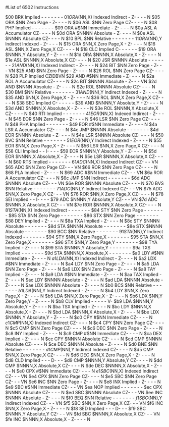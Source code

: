 #List of 6502 Instructions


$00	BRK	Implied	- - - - - - - 
$01	ORA ($NN,X)	Indexed Indirect	- Z- - - - N
$05	ORA $NN	Zero Page	- Z- - - - N
$06	ASL $NN	Zero Page	CZ- - - - N
$08	PHP	Implied	- - - - - - - 
$09	ORA #$NN	Immediate	- Z- - - - N
$0a	ASL A	Accumulator	CZ- - - - N
$0d	ORA $NNNN	Absolute	- Z- - - - N
$0e	ASL $NNNN	Absolute	CZ- - - - N
$10	BPL $NN	Relative	- - - - - - - 
$11	ORA ($NN),Y	Indirect Indexed	- Z- - - - N
$15	ORA $NN,X	Zero Page,X	- Z- - - - N
$16	ASL $NN,X	Zero Page,X	CZ- - - - N
$18	CLC	Implied	C- - - - - - 
$19	ORA $NNNN,Y	Absolute,Y	- Z- - - - N
$1d	ORA $NNNN,X	Absolute,X	- Z- - - - N
$1e	ASL $NNNN,X	Absolute,X	CZ- - - - N
$20	JSR $NNNN	Absolute	- - - - - - - 
$21	AND ($NN,X)	Indexed Indirect	- Z- - - - N
$24	BIT $NN	Zero Page	- Z- - - VN
$25	AND $NN	Zero Page	- Z- - - - N
$26	ROL $NN	Zero Page	CZ- - - - N
$28	PLP	Implied	CZIDBVN
$29	AND #$NN	Immediate	- Z- - - - N
$2a	ROL A	Accumulator	CZ- - - - N
$2c	BIT $NNNN	Absolute	- Z- - - VN
$2d	AND $NNNN	Absolute	- Z- - - - N
$2e	ROL $NNNN	Absolute	CZ- - - - N
$30	BMI $NN	Relative	- - - - - - - 
$31	AND ($NN),Y	Indirect Indexed	- Z- - - - N
$35	AND $NN,X	Zero Page,X	- Z- - - - N
$36	ROL $NN,X	Zero Page,X	CZ- - - - N
$38	SEC	Implied	C- - - - - - 
$39	AND $NNNN,Y	Absolute,Y	- Z- - - - N
$3d	AND $NNNN,X	Absolute,X	- Z- - - - N
$3e	ROL $NNNN,X	Absolute,X	CZ- - - - N
$40	RTI	Implied	- - - - - - - 
$41	EOR ($NN,X)	Indexed Indirect	- Z- - - - N
$45	EOR $NN	Zero Page	- Z- - - - N
$46	LSR $NN	Zero Page	CZ- - - - N
$48	PHA	Implied	- - - - - - - 
$49	EOR #$NN	Immediate	- Z- - - - N
$4a	LSR A	Accumulator	CZ- - - - N
$4c	JMP $NNNN	Absolute	- - - - - - - 
$4d	EOR $NNNN	Absolute	- Z- - - - N
$4e	LSR $NNNN	Absolute	CZ- - - - N
$50	BVC $NN	Relative	- - - - - - - 
$51	EOR ($NN),Y	Indirect Indexed	- Z- - - - N
$55	EOR $NN,X	Zero Page,X	- Z- - - - N
$56	LSR $NN,X	Zero Page,X	CZ- - - - N
$58	CLI	Implied	- - I- - - - 
$59	EOR $NNNN,Y	Absolute,Y	- Z- - - - N
$5d	EOR $NNNN,X	Absolute,X	- Z- - - - N
$5e	LSR $NNNN,X	Absolute,X	CZ- - - - N
$60	RTS	Implied	- - - - - - - 
$61	ADC ($NN,X)	Indexed Indirect	CZ- - - VN
$65	ADC $NN	Zero Page	CZ- - - VN
$66	ROR $NN	Zero Page	CZ- - - - N
$68	PLA	Implied	- Z- - - - N
$69	ADC #$NN	Immediate	CZ- - - VN
$6a	ROR A	Accumulator	CZ- - - - N
$6c	JMP $NN	Indirect	- - - - - - - 
$6d	ADC $NNNN	Absolute	CZ- - - VN
$6e	ROR $NNNN	Absolute	CZ- - - - N
$70	BVS $NN	Relative	- - - - - - - 
$71	ADC ($NN),Y	Indirect Indexed	CZ- - - VN
$75	ADC $NN,X	Zero Page,X	CZ- - - VN
$76	ROR $NN,X	Zero Page,X	CZ- - - - N
$78	SEI	Implied	- - I- - - - 
$79	ADC $NNNN,Y	Absolute,Y	CZ- - - VN
$7d	ADC $NNNN,X	Absolute,X	CZ- - - VN
$7e	ROR $NNNN,X	Absolute,X	CZ- - - - N
$81	STA ($NN,X)	Indexed Indirect	- - - - - - - 
$84	STY $NN	Zero Page	- - - - - - - 
$85	STA $NN	Zero Page	- - - - - - - 
$86	STX $NN	Zero Page	- - - - - - - 
$88	DEY	Implied	- Z- - - - N
$8a	TXA	Implied	- Z- - - - N
$8c	STY $NNNN	Absolute	- - - - - - - 
$8d	STA $NNNN	Absolute	- - - - - - - 
$8e	STX $NNNN	Absolute	- - - - - - - 
$90	BCC $NN	Relative	- - - - - - - 
$91	STA ($NN),Y	Indirect Indexed	- - - - - - - 
$94	STY $NN,X	Zero Page,X	- - - - - - - 
$95	STA $NN,X	Zero Page,X	- - - - - - - 
$96	STX $NN,Y	Zero Page,Y	- - - - - - - 
$98	TYA	Implied	- Z- - - - N
$99	STA $NNNN,Y	Absolute,Y	- - - - - - - 
$9a	TXS	Implied	- - - - - - - 
$9d	STA $NNNN,X	Absolute,X	- - - - - - - 
$a0	LDY #$NN	Immediate	- Z- - - - N
$a1	LDA ($NN,X)	Indexed Indirect	- Z- - - - N
$a2	LDX #$NN	Immediate	- Z- - - - N
$a4	LDY $NN	Zero Page	- Z- - - - N
$a5	LDA $NN	Zero Page	- Z- - - - N
$a6	LDX $NN	Zero Page	- Z- - - - N
$a8	TAY	Implied	- Z- - - - N
$a9	LDA #$NN	Immediate	- Z- - - - N
$aa	TAX	Implied	- Z- - - - N
$ac	LDY $NNNN	Absolute	- Z- - - - N
$ad	LDA $NNNN	Absolute	- Z- - - - N
$ae	LDX $NNNN	Absolute	- Z- - - - N
$b0	BCS $NN	Relative	- - - - - - - 
$b1	LDA ($NN),Y	Indirect Indexed	- Z- - - - N
$b4	LDY $NN,X	Zero Page,X	- Z- - - - N
$b5	LDA $NN,X	Zero Page,X	- Z- - - - N
$b6	LDX $NN,Y	Zero Page,Y	- Z- - - - N
$b8	CLV	Implied	- - - - - V- 
$b9	LDA $NNNN,Y	Absolute,Y	- Z- - - - N
$ba	TSX	Implied	- Z- - - - N
$bc	LDY $NNNN,X	Absolute,X	- Z- - - - N
$bd	LDA $NNNN,X	Absolute,X	- Z- - - - N
$be	LDX $NNNN,Y	Absolute,Y	- Z- - - - N
$c0	CPY #$NN	Immediate	CZ- - - - N
$c1	CMP ($NN,X)	Indexed Indirect	CZ- - - - N
$c4	CPY $NN	Zero Page	CZ- - - - N
$c5	CMP $NN	Zero Page	CZ- - - - N
$c6	DEC $NN	Zero Page	- Z- - - - N
$c8	INY	Implied	- Z- - - - N
$c9	CMP #$NN	Immediate	CZ- - - - N
$ca	DEX	Implied	- Z- - - - N
$cc	CPY $NNNN	Absolute	CZ- - - - N
$cd	CMP $NNNN	Absolute	CZ- - - - N
$ce	DEC $NNNN	Absolute	- Z- - - - N
$d0	BNE $NN	Relative	- - - - - - - 
$d1	CMP ($NN),Y	Indirect Indexed	CZ- - - - N
$d5	CMP $NN,X	Zero Page,X	CZ- - - - N
$d6	DEC $NN,X	Zero Page,X	- Z- - - - N
$d8	CLD	Implied	- - - D- - - 
$d9	CMP $NNNN,Y	Absolute,Y	CZ- - - - N
$dd	CMP $NNNN,X	Absolute,X	CZ- - - - N
$de	DEC $NNNN,X	Absolute,X	- Z- - - - N
$e0	CPX #$NN	Immediate	CZ- - - - N
$e1	SBC ($NN,X)	Indexed Indirect	CZ- - - VN
$e4	CPX $NN	Zero Page	CZ- - - - N
$e5	SBC $NN	Zero Page	CZ- - - VN
$e6	INC $NN	Zero Page	- Z- - - - N
$e8	INX	Implied	- Z- - - - N
$e9	SBC #$NN	Immediate	CZ- - - VN
$ea	NOP	Implied	- - - - - - - 
$ec	CPX $NNNN	Absolute	CZ- - - - N
$ed	SBC $NNNN	Absolute	CZ- - - VN
$ee	INC $NNNN	Absolute	- Z- - - - N
$f0	BEQ $NN	Relative	- - - - - - - 
$f1	SBC ($NN),Y	Indirect Indexed	CZ- - - VN
$f5	SBC $NN,X	Zero Page,X	CZ- - - VN
$f6	INC $NN,X	Zero Page,X	- Z- - - - N
$f8	SED	Implied	- - - D- - - 
$f9	SBC $NNNN,Y	Absolute,Y	CZ- - - VN
$fd	SBC $NNNN,X	Absolute,X	CZ- - - VN
$fe	INC $NNNN,X	Absolute,X	- Z- - - - N
